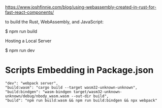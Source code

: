 https://www.joshfinnie.com/blog/using-webassembly-created-in-rust-for-fast-react-components/

to build the Rust, WebAssembly, and JavaScript:

$ npm run build

Hosting a Local Server

$ npm run dev

# Scripts Embedding in Package.json

    "dev": "webpack server",
    "build:wasm": "cargo build --target wasm32-unknown-unknown",
    "build:bindgen": "wasm-bindgen target/wasm32-unknown-unknown/debug/nbody_wasm.wasm --out-dir build",
    "build": "npm run build:wasm && npm run build:bindgen && npx webpack"